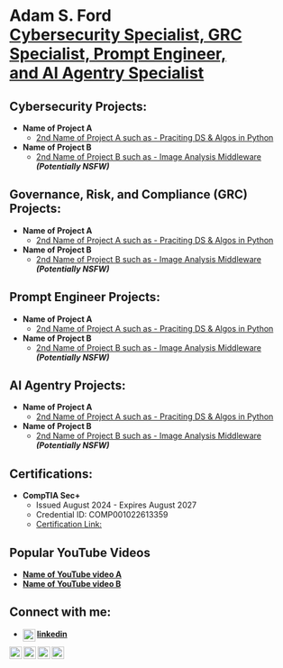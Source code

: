 <h1>Adam S. Ford <br/><a href="https://www.linkedin.com/in/adam-spach-ford">Cybersecurity Specialist, GRC Specialist, Prompt Engineer,</a> <br/> <a href="https://github.com/adamsprompt">and AI Agentry Specialist</a></h1>

<h2> Cybersecurity Projects:</h2>

- <b>  Name of Project A  </b>
  - [ 2nd Name of Project A such as - Praciting DS & Algos in Python](https://github.com/joshmadakor1/Algorithms-Practice)
- <b>  Name of Project B  </b>
  - [ 2nd Name of Project B such as - Image Analysis Middleware](https://github.com/joshmadakor1/4chan-Image-Analysis-Middleware-C964) <b><i>(Potentially NSFW)</b></i>

<h2> Governance, Risk, and Compliance (GRC) Projects:</h2>

- <b>  Name of Project A  </b>
  - [ 2nd Name of Project A such as - Praciting DS & Algos in Python](https://github.com/joshmadakor1/Algorithms-Practice)
- <b>  Name of Project B  </b>
  - [ 2nd Name of Project B such as - Image Analysis Middleware](https://github.com/joshmadakor1/4chan-Image-Analysis-Middleware-C964) <b><i>(Potentially NSFW)</b></i>

<h2> Prompt Engineer Projects:</h2>

- <b>  Name of Project A  </b>
  - [ 2nd Name of Project A such as - Praciting DS & Algos in Python](https://github.com/joshmadakor1/Algorithms-Practice)
- <b>  Name of Project B  </b>
  - [ 2nd Name of Project B such as - Image Analysis Middleware](https://github.com/joshmadakor1/4chan-Image-Analysis-Middleware-C964) <b><i>(Potentially NSFW)</b></i>

<h2> AI Agentry Projects:</h2>

- <b>  Name of Project A  </b>
  - [ 2nd Name of Project A such as - Praciting DS & Algos in Python](https://github.com/joshmadakor1/Algorithms-Practice)
- <b>  Name of Project B  </b>
  - [ 2nd Name of Project B such as - Image Analysis Middleware](https://github.com/joshmadakor1/4chan-Image-Analysis-Middleware-C964) <b><i>(Potentially NSFW)</b></i>

<h2> Certifications:</h2>

- <b>  CompTIA Sec+</b>
  - Issued August 2024 - Expires August 2027
  - Credential ID: COMP001022613359
  - [Certification Link:](https://www.credly.com/badges/4b9859b2-7a1f-4d88-b94c-00b2e7497bb9/linked_in_profile)

<h2> Popular YouTube Videos</h2>

- <b>  [Name of YouTube video A](https://www.youtube.com/watch?v=a83ASGn_V_s)
- <b>  [Name of YouTube video B](https://www.youtube.com/watch?v=a83ASGn_V_s)

<h2> Connect with me:</h2>

- [linkedin]
[<img align="left" width="22px" src="www.linkedin.com/in/adam-spach-ford" />][LinkedIn]


[<img align="left" alt="JoshMadakor | YouTube" width="22px" src="https://cdn.jsdelivr.net/npm/simple-icons@v3/icons/youtube.svg" />][youtube]
[<img align="left" alt="JoshMadakor | Twitter" width="22px" src="https://cdn.jsdelivr.net/npm/simple-icons@v3/icons/twitter.svg" />][twitter]
[<img align="left" alt="JoshMadakor | LinkedIn" width="22px" src="https://cdn.jsdelivr.net/npm/simple-icons@v3/icons/linkedin.svg" />][linkedin]
[<img align="left" alt="JoshMadakor | Instagram" width="22px" src="https://cdn.jsdelivr.net/npm/simple-icons@v3/icons/instagram.svg" />][instagram]

[twitter]: https://twitter.com/joshmadakor
[youtube]: https://www.youtube.com/c/joshmadakor
[instagram]: https://www.instagram.com/adamsford_working/
[linkedin]: https://linkedin.com/in/adam-spach-ford
